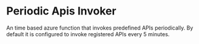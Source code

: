 # Periodic Apis Invoker
An time based azure function that invokes predefined APIs periodically. By default it is configured to invoke registered APIs every 5 minutes.
